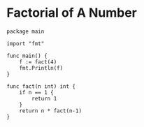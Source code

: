 # Factorial of A Number

```
package main

import "fmt"

func main() {
	f := fact(4)
	fmt.Println(f)
}

func fact(n int) int {
	if n == 1 {
		return 1
	}
	return n * fact(n-1)
}

```